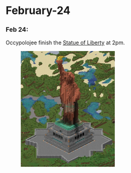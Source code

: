 # February-24

### Feb 24:

Occypolojee finish the [Statue of Liberty](../../../the-world/civilization/towns/baltics-region/superalko/statue-of-liberty.md) at 2pm.

<figure><img src="../../../.gitbook/assets/image (96).png" alt="" width="249"><figcaption></figcaption></figure>
